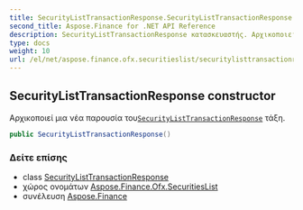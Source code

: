 ```yaml
---
title: SecurityListTransactionResponse.SecurityListTransactionResponse
second_title: Aspose.Finance for .NET API Reference
description: SecurityListTransactionResponse κατασκευαστής. Αρχικοποιεί μια νέα παρουσία τουSecurityListTransactionResponse τάξη.
type: docs
weight: 10
url: /el/net/aspose.finance.ofx.securitieslist/securitylisttransactionresponse/securitylisttransactionresponse/
---
```

## SecurityListTransactionResponse constructor

Αρχικοποιεί μια νέα παρουσία του[`SecurityListTransactionResponse`](../) τάξη.

```csharp
public SecurityListTransactionResponse()
```

### Δείτε επίσης

* class [SecurityListTransactionResponse](../)
* χώρος ονομάτων [Aspose.Finance.Ofx.SecuritiesList](../../securitylisttransactionresponse/)
* συνέλευση [Aspose.Finance](../../../)


